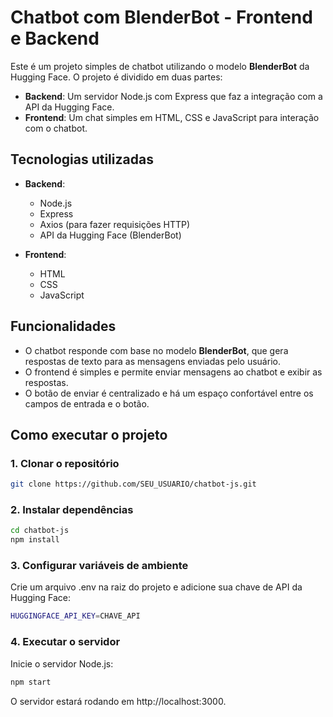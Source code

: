 # Chatbot com BlenderBot - Frontend e Backend

Este é um projeto simples de chatbot utilizando o modelo **BlenderBot** da Hugging Face. O projeto é dividido em duas partes:
- **Backend**: Um servidor Node.js com Express que faz a integração com a API da Hugging Face.
- **Frontend**: Um chat simples em HTML, CSS e JavaScript para interação com o chatbot.

## Tecnologias utilizadas

- **Backend**:
  - Node.js
  - Express
  - Axios (para fazer requisições HTTP)
  - API da Hugging Face (BlenderBot)

- **Frontend**:
  - HTML
  - CSS
  - JavaScript

## Funcionalidades

- O chatbot responde com base no modelo **BlenderBot**, que gera respostas de texto para as mensagens enviadas pelo usuário.
- O frontend é simples e permite enviar mensagens ao chatbot e exibir as respostas.
- O botão de enviar é centralizado e há um espaço confortável entre os campos de entrada e o botão.

## Como executar o projeto

### 1. Clonar o repositório

```bash
git clone https://github.com/SEU_USUARIO/chatbot-js.git
```
### 2. Instalar dependências
```bash
cd chatbot-js
npm install
```
### 3. Configurar variáveis de ambiente
Crie um arquivo .env na raiz do projeto e adicione sua chave de API da Hugging Face:
```bash
HUGGINGFACE_API_KEY=CHAVE_API
```
### 4. Executar o servidor
Inicie o servidor Node.js:
```bash
npm start
```
O servidor estará rodando em http://localhost:3000.